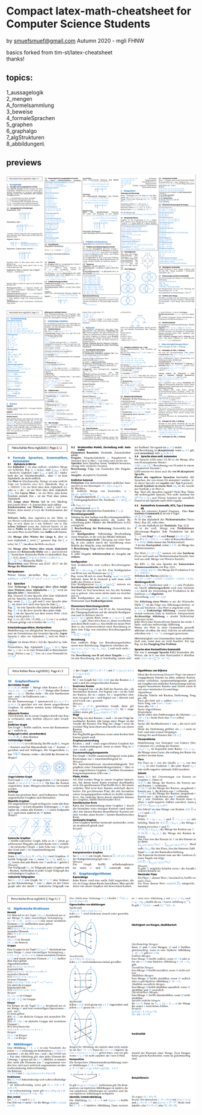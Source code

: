 # Compact latex-math-cheatsheet for Computer Science Students

by smuefsmuef@gmail.com
Autumn 2020 - mgli FHNW

basics forked from tim-st/latex-cheatsheet\
thanks!

## topics:

1_aussagelogik\
2_mengen\
A_formelsammlung\
3_beweise\
4_formaleSprachen\
5_graphen\
6_graphalgo\
7_algStrukturen\
8_abbildungen\

## previews
![img.png](img.png)
![img_1.png](img_1.png)
![img_2.png](img_2.png)
![img_3.png](img_3.png)
![img_4.png](img_4.png)
